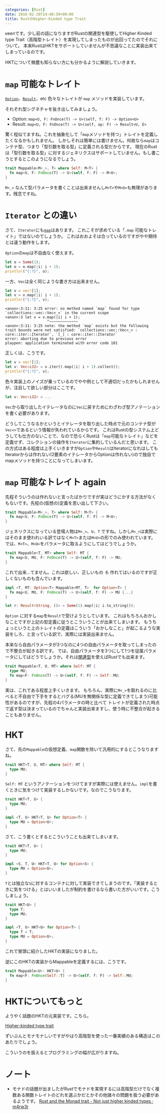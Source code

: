```yaml
---
categories: [Rust]
date: 2016-02-28T14:40:59+09:00
title: RustのHigher-Kinded type Trait
---
```


κeenです。少し前の話になりますがRustの関連型を駆使してHigher Kinded type Trait（高階型トレイト）を実現してしまったものが出回ってたのでそれについて。
本来RustはHKTをサポートしていませんが不思議なことに実装出来てしまっているのです。

HKTについて微塵も知らない方にも分かるように解説していきます。
<!--more-->
# `map` 可能なトレイト

[`Option`](https://doc.rust-lang.org/core/option/enum.Option.html#method.map)、[`Result`](https://doc.rust-lang.org/core/result/enum.Result.html#method.map)、etc 色々なトレイトが `map` メソッドを実装しています。

それぞれ型シグネチャを抜き出してみましょう。

* Option: `map<U, F: FnOnce(T) -> U>(self, f: F) -> Option<U>`
* Result: `map<U, F: FnOnce(T) -> U>(self, op: F) -> Result<U, E>`

驚く程似てますね。これを抽象化して「`map`メソッドを持つ」トレイトを定義したくなるかもしれません。
しかしそれは簡単には書けません。何故なら`map`はコンテナ型、つまり「型引数を取る型」に定義される型だからです。
現在のRustは「型引数を取る型」に対するジェネリクスはサポートしていません。もし書こうとするとこのようになるでしょう。

``` rust
trait Mappable<M<_>, T> where Self: M<T> {
  fn map<U, F: FnOnce(T) -> U>(self, f: F) -> M<U>;
}
```

`M<_>` なんて型パラメータを書くことは出来ませんし`M<T>`や`M<U>`も無理があります。残念ですね。

# `Iterator` との違い

さて、`Iterator`にも[`map`](https://doc.rust-lang.org/std/iter/trait.Iterator.html#method.map)はあります。
これこそが求めている「`.map` 可能なトレイト」ではないのでしょうか。
これはおおよそは合っているのですがやや期待とは違う動作をします。

`Option`の`map`は不自由なく使えます。

``` rust
let o = Some(1);
let o = o.map(|i| i + 1);
println!("{:?}", o);
```

一方、`Vec`は全く同じような書き方は出来ません。

``` rust
let v = vec![1];
let v = v.map(|i| i + 1);
println!("{:?}", v);
```

```
<anon>:3:11: 3:25 error: no method named `map` found for type `collections::vec::Vec<_>` in the current scope
<anon>:3 let v = v.map(|i| i + 1);
                   ^~~~~~~~~~~~~~
<anon>:3:11: 3:25 note: the method `map` exists but the following trait bounds were not satisfied: `collections::vec::Vec<_> : core::iter::Iterator`, `[_] : core::iter::Iterator`
error: aborting due to previous error
playpen: application terminated with error code 101
```

正しくは、こうです。

``` rust
let v = vec![1];
let v: Vec<i32> = v.iter().map(|i| i + 1).collect();
println!("{:?}", v);
```

色々実装上のノイズが乗っているのでやや例として不適切だったかもしれませんが、注目して欲しい部分はここです。

``` rust
let v: Vec<i32> = ...
```

`Vec`から取り出したイテレータなのに`Vec`に戻すためにわざわざ型アノテーションを書く必要があります。

どうしてこうなるかというとイテレータを取り出した時点で元のコンテナ型が`Vec<>`であるという情報が失われているからです。
これはRustの型システム上どうしても仕方のないことで、なので恐らくRustは「`map`可能なトレイト」などを定義せず、コレクションの操作を`Iterator`に集約しているんだと思います。
この方式はある程度は上手くいきますが`Option`や`Result`はIteratorになれはしてもIteratorからは作れない(2要素のイテレータからOptionは作れない)ので独自でmapメソッドを持つことになってしまいます。

# `map` 可能なトレイト again

先程そういうのは作れないと言ったばかりですが実はどうにかする方法がなくもないです。先程の(仮想の)定義を思い出して下さい。


``` rust
trait Mappable<M<_>, T> where Self: M<T> {
  fn map<U, F: FnOnce(T) -> U>(self, f: F) -> M<U>;
}
```

ジェネリクスになっている登場人物は`M<_>`、`U`、`T` ですね。しかし`M<_>`は実際にはそのまま使われいる訳ではなく`M<T>`または`M<U>`の形でのみ使われています。
では、`M<T>`、`M<U>`をパラメータに取るようにしてはどうでしょうか。


``` rust
trait Mappable<T, MT> where Self: MT {
  fn map<U, MU, F: FnOnce(T) -> U>(self, f: F) -> MU;
}
```

これで出来…てません。これは欲しい、正しいもの *も* 作れてはいるのですが正しくないものも含んでいます。

``` rust
impl <T, MT: Option<T> Mappable<MT, T>  for Option<T> {
  fn map<U, MU, F: FnOnce(T) -> U>(self, f: F) -> MU {...}
}

let r: Result<String, ()> = Some(1).map(|i| i.to_string());
```

`Option` に対する`map`を`Result`で受けようとしています。
これはもちろんおかしなことですが上記の型定義に従うとこういうことが出来てしまいます。
もうちょっというと上のトレイトの定義はこういう「おかしなこと」が起こるような実装をしろ、と言っている訳で、実際には実装出来ません。

本来なら自由パラメータが3つなのに4つの自由パラメータを取ってしまったので不整合が起きる訳です。
では、自由パラメータを3つにして1つを従属パラメータにしてはどうでしょうか。それは[関連型](https://rust-lang-ja.github.io/the-rust-programming-language-ja/1.6/book/associated-types.html)を使えばRustでも出来ます。


``` rust
trait Mappable<T, U, MT> where Self: MT {
  type MU;
  fn map<F: FnOnce(T) -> U>(self, f: F) -> Self::MU;
}
```

実は、これである程度上手くいきます。
もちろん、実際に`M<_>`を取れるのに比べると不自由で下手をするとバグる(MUを無関係な型に定義できてしまう)可能性があるのですが、先程の4パラメータの時と比べて
トレイトが定義された時点で返す型は決まっているのでちゃんと実装出来ますし、使う時に不整合が起きることもありません。

# HKT

さて、先の`Mappable`の仮想定義、`map`関数を除いて汎用的にするとこうなりますね。

``` rust
trait HKT<T, U, MT> where Self: MT {
  type MU;
}
```

`Self: MT` というアノテーションをつけてますが実際には使えません。`impl`を書くときに気をつけて実装するしかないです。なのでこうなります。

``` rust
trait HKT<T, U> {
  type MU;
}

impl <T, U> HKT<T, U> for Option<T> {
  type MU = Option<U>;
}
```

さて、こう書くとするとこういうことも出来てしまいます。

``` rust
trait HKT<T, U> {
  type MU;
}

impl <S, T, U> HKT<T, U> for Option<S> {
  type MU = Option<U>;
}
```

`T`とは独立な`S`に対するコンテナに対して実装できてしまうのです。「実装するときに気をつける」とはいいましたが制約を書けるなら書いた方がいいです。こうしましょう。

``` rust
trait HKT<U> {
  type T;
  type MU;
}

impl <T, U> HKT<U> for Option<T> {
  type T = T;
  type MU = Option<U>;
}
```

これで冒頭に紹介したHKTの実装になりました。

逆にこのHKTの実装からMappableを定義するには、こうです。

``` rust
trait Mappable<U>: HKT<U> {
  fn map<F: FnOnce(Self::T) -> U>(self, f: F) -> Self::MU;
}
```

# HKTについてもっと

ようやく話題のHKTの元実装です。こちら。

[Higher-kinded type trait](https://gist.github.com/14427/af90a21b917d2892eace)


ずいぶんとモナモナしいですがやはり高階型を使った一番実績のある構造はこのあたりでしょう。

こういうのを扱えるとプログラミングの幅が広がりますね。

# ノート
* モナドの話題が出ましたがRustでモナドを実現するには高階型だけでなく複数ある関数トレイトのどれを選ぶかだとかその他諸々の問題を扱う必要があるようです。
  [Rust and the Monad trait - Not just higher kinded types · m4rw3r](https://m4rw3r.github.io/rust-and-monad-trait/)


